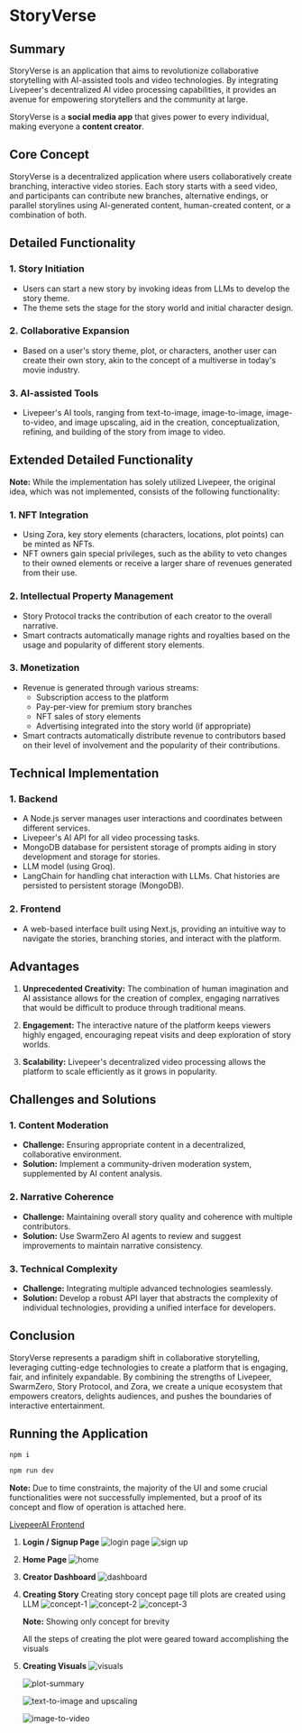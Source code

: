 # StoryVerse

## Summary
StoryVerse is an application that aims to revolutionize collaborative storytelling with AI-assisted tools and video technologies. By integrating Livepeer's decentralized AI video processing capabilities, it provides an avenue for empowering storytellers and the community at large.

StoryVerse is a **social media app** that gives power to every individual, making everyone a **content creator**.

## Core Concept
StoryVerse is a decentralized application where users collaboratively create branching, interactive video stories. Each story starts with a seed video, and participants can contribute new branches, alternative endings, or parallel storylines using AI-generated content, human-created content, or a combination of both.

## Detailed Functionality

### 1. Story Initiation
- Users can start a new story by invoking ideas from LLMs to develop the story theme.
- The theme sets the stage for the story world and initial character design.

### 2. Collaborative Expansion
- Based on a user's story theme, plot, or characters, another user can create their own story, akin to the concept of a multiverse in today's movie industry.

### 3. AI-assisted Tools
- Livepeer's AI tools, ranging from text-to-image, image-to-image, image-to-video, and image upscaling, aid in the creation, conceptualization, refining, and building of the story from image to video.

## Extended Detailed Functionality
**Note:** While the implementation has solely utilized Livepeer, the original idea, which was not implemented, consists of the following functionality:

### 1. NFT Integration
- Using Zora, key story elements (characters, locations, plot points) can be minted as NFTs.
- NFT owners gain special privileges, such as the ability to veto changes to their owned elements or receive a larger share of revenues generated from their use.

### 2. Intellectual Property Management
- Story Protocol tracks the contribution of each creator to the overall narrative.
- Smart contracts automatically manage rights and royalties based on the usage and popularity of different story elements.

### 3. Monetization
- Revenue is generated through various streams:
  - Subscription access to the platform
  - Pay-per-view for premium story branches
  - NFT sales of story elements
  - Advertising integrated into the story world (if appropriate)
- Smart contracts automatically distribute revenue to contributors based on their level of involvement and the popularity of their contributions.

## Technical Implementation

### 1. Backend
- A Node.js server manages user interactions and coordinates between different services.
- Livepeer's AI API for all video processing tasks.
- MongoDB database for persistent storage of prompts aiding in story development and storage for stories.
- LLM model (using Groq).
- LangChain for handling chat interaction with LLMs. Chat histories are persisted to persistent storage (MongoDB).

### 2. Frontend
- A web-based interface built using Next.js, providing an intuitive way to navigate the stories, branching stories, and interact with the platform.

## Advantages

1. **Unprecedented Creativity:** The combination of human imagination and AI assistance allows for the creation of complex, engaging narratives that would be difficult to produce through traditional means.

2. **Engagement:** The interactive nature of the platform keeps viewers highly engaged, encouraging repeat visits and deep exploration of story worlds.

3. **Scalability:** Livepeer's decentralized video processing allows the platform to scale efficiently as it grows in popularity.

## Challenges and Solutions

### 1. Content Moderation
- **Challenge:** Ensuring appropriate content in a decentralized, collaborative environment.
- **Solution:** Implement a community-driven moderation system, supplemented by AI content analysis.

### 2. Narrative Coherence
- **Challenge:** Maintaining overall story quality and coherence with multiple contributors.
- **Solution:** Use SwarmZero AI agents to review and suggest improvements to maintain narrative consistency.

### 3. Technical Complexity
- **Challenge:** Integrating multiple advanced technologies seamlessly.
- **Solution:** Develop a robust API layer that abstracts the complexity of individual technologies, providing a unified interface for developers.

## Conclusion
StoryVerse represents a paradigm shift in collaborative storytelling, leveraging cutting-edge technologies to create a platform that is engaging, fair, and infinitely expandable. By combining the strengths of Livepeer, SwarmZero, Story Protocol, and Zora, we create a unique ecosystem that empowers creators, delights audiences, and pushes the boundaries of interactive entertainment.

## Running the Application

```sh
npm i
```

```sh
npm run dev
```

**Note:** Due to time constraints, the majority of the UI and some crucial functionalities were not successfully implemented, but a proof of its concept and flow of operation is attached here.

[LivepeerAI Frontend](https://github.com/starktrix/livepeerai-frontend)

1. **Login / Signup Page**
   ![login page](./images/login.png)
   ![sign up](./images/signup.png)

2. **Home Page**
   ![home](./images/home.png)

3. **Creator Dashboard**
   ![dashboard](./images/dashboard.png)

4. **Creating Story**
   Creating story concept page till plots are created using LLM
   ![concept-1](./images/concept-1.png)
   ![concept-2](./images/concept-2.png)
   ![concept-3](./images/concept-3.png)

   **Note:** Showing only concept for brevity

   All the steps of creating the plot were geared toward accomplishing the visuals

5. **Creating Visuals**
   ![visuals](./images/visual.png)

   ![plot-summary](./images/plot-summary.png)

   ![text-to-image and upscaling](./images/img-to-img.png)

   ![image-to-video](./images/img-to-vid.png)


